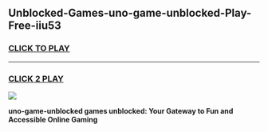 
## Unblocked-Games-uno-game-unblocked-Play-Free-iiu53
<h3>
<a href="https://premium76.site?title=uno-game-unblocked&ref=18A">CLICK TO PLAY</a></h3>
<hr>

<h3>
<a href="https://premium76.site?title=uno-game-unblocked&ref=18A">CLICK 2 PLAY</a>
  
</h3>

<a href="https://premium76.site?title=uno-game-unblocked&ref=18A"><img src="https://clearcache.store/games.png"></a>


**uno-game-unblocked games unblocked: Your Gateway to Fun and Accessible Online Gaming**
